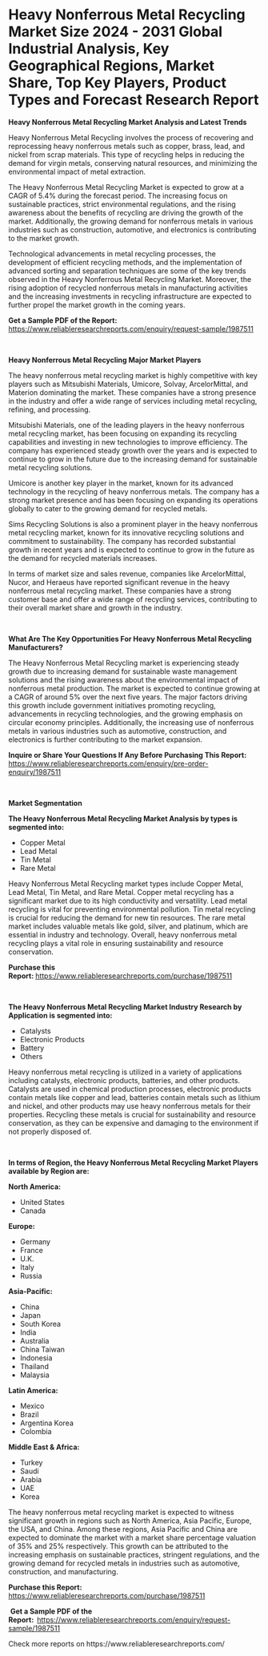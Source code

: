 <p><h1>Heavy Nonferrous Metal Recycling Market Size 2024 - 2031 Global Industrial Analysis, Key Geographical Regions, Market Share, Top Key Players, Product Types and Forecast Research Report</h1></p><p><strong>Heavy Nonferrous Metal Recycling Market Analysis and Latest Trends</strong></p>
<p><p>Heavy Nonferrous Metal Recycling involves the process of recovering and reprocessing heavy nonferrous metals such as copper, brass, lead, and nickel from scrap materials. This type of recycling helps in reducing the demand for virgin metals, conserving natural resources, and minimizing the environmental impact of metal extraction.</p><p>The Heavy Nonferrous Metal Recycling Market is expected to grow at a CAGR of 5.4% during the forecast period. The increasing focus on sustainable practices, strict environmental regulations, and the rising awareness about the benefits of recycling are driving the growth of the market. Additionally, the growing demand for nonferrous metals in various industries such as construction, automotive, and electronics is contributing to the market growth.</p><p>Technological advancements in metal recycling processes, the development of efficient recycling methods, and the implementation of advanced sorting and separation techniques are some of the key trends observed in the Heavy Nonferrous Metal Recycling Market. Moreover, the rising adoption of recycled nonferrous metals in manufacturing activities and the increasing investments in recycling infrastructure are expected to further propel the market growth in the coming years.</p></p>
<p><strong>Get a Sample PDF of the Report:&nbsp;</strong> <a href="https://www.reliableresearchreports.com/enquiry/request-sample/1987511">https://www.reliableresearchreports.com/enquiry/request-sample/1987511</a></p>
<p>&nbsp;</p>
<p><strong>Heavy Nonferrous Metal Recycling Major Market Players</strong></p>
<p><p>The heavy nonferrous metal recycling market is highly competitive with key players such as Mitsubishi Materials, Umicore, Solvay, ArcelorMittal, and Materion dominating the market. These companies have a strong presence in the industry and offer a wide range of services including metal recycling, refining, and processing.</p><p>Mitsubishi Materials, one of the leading players in the heavy nonferrous metal recycling market, has been focusing on expanding its recycling capabilities and investing in new technologies to improve efficiency. The company has experienced steady growth over the years and is expected to continue to grow in the future due to the increasing demand for sustainable metal recycling solutions.</p><p>Umicore is another key player in the market, known for its advanced technology in the recycling of heavy nonferrous metals. The company has a strong market presence and has been focusing on expanding its operations globally to cater to the growing demand for recycled metals.</p><p>Sims Recycling Solutions is also a prominent player in the heavy nonferrous metal recycling market, known for its innovative recycling solutions and commitment to sustainability. The company has recorded substantial growth in recent years and is expected to continue to grow in the future as the demand for recycled materials increases.</p><p>In terms of market size and sales revenue, companies like ArcelorMittal, Nucor, and Heraeus have reported significant revenue in the heavy nonferrous metal recycling market. These companies have a strong customer base and offer a wide range of recycling services, contributing to their overall market share and growth in the industry.</p></p>
<p>&nbsp;</p>
<p><strong>What Are The Key Opportunities For Heavy Nonferrous Metal Recycling Manufacturers?</strong></p>
<p><p>The Heavy Nonferrous Metal Recycling market is experiencing steady growth due to increasing demand for sustainable waste management solutions and the rising awareness about the environmental impact of nonferrous metal production. The market is expected to continue growing at a CAGR of around 5% over the next five years. The major factors driving this growth include government initiatives promoting recycling, advancements in recycling technologies, and the growing emphasis on circular economy principles. Additionally, the increasing use of nonferrous metals in various industries such as automotive, construction, and electronics is further contributing to the market expansion.</p></p>
<p><strong>Inquire or Share Your Questions If Any Before Purchasing This Report:</strong> <a href="https://www.reliableresearchreports.com/enquiry/pre-order-enquiry/1987511">https://www.reliableresearchreports.com/enquiry/pre-order-enquiry/1987511</a></p>
<p>&nbsp;</p>
<p><strong>Market Segmentation</strong></p>
<p><strong>The Heavy Nonferrous Metal Recycling Market Analysis by types is segmented into:</strong></p>
<p><ul><li>Copper Metal</li><li>Lead Metal</li><li>Tin Metal</li><li>Rare Metal</li></ul></p>
<p><p>Heavy Nonferrous Metal Recycling market types include Copper Metal, Lead Metal, Tin Metal, and Rare Metal. Copper metal recycling has a significant market due to its high conductivity and versatility. Lead metal recycling is vital for preventing environmental pollution. Tin metal recycling is crucial for reducing the demand for new tin resources. The rare metal market includes valuable metals like gold, silver, and platinum, which are essential in industry and technology. Overall, heavy nonferrous metal recycling plays a vital role in ensuring sustainability and resource conservation.</p></p>
<p><strong>Purchase this Report:&nbsp;</strong><a href="https://www.reliableresearchreports.com/purchase/1987511">https://www.reliableresearchreports.com/purchase/1987511</a></p>
<p>&nbsp;</p>
<p><strong>The Heavy Nonferrous Metal Recycling Market Industry Research by Application is segmented into:</strong></p>
<p><ul><li>Catalysts</li><li>Electronic Products</li><li>Battery</li><li>Others</li></ul></p>
<p><p>Heavy nonferrous metal recycling is utilized in a variety of applications including catalysts, electronic products, batteries, and other products. Catalysts are used in chemical production processes, electronic products contain metals like copper and lead, batteries contain metals such as lithium and nickel, and other products may use heavy nonferrous metals for their properties. Recycling these metals is crucial for sustainability and resource conservation, as they can be expensive and damaging to the environment if not properly disposed of.</p></p>
<p>&nbsp;</p>
<p><strong>In terms of Region, the Heavy Nonferrous Metal Recycling Market Players available by Region are:</strong></p>
<p>
    <p> <strong> North America: </strong>
        <ul>
            <li>United States</li>
            <li>Canada</li>
        </ul>
        </p> 
    <p> <strong> Europe: </strong>
        <ul>
            <li>Germany</li>
            <li>France</li>
            <li>U.K.</li>
            <li>Italy</li>
            <li>Russia</li>
        </ul>
        </p> 
    <p> <strong> Asia-Pacific: </strong>
        <ul>
            <li>China</li>
            <li>Japan</li>
            <li>South Korea</li>
            <li>India</li>
            <li>Australia</li>
            <li>China Taiwan</li>
            <li>Indonesia</li>
            <li>Thailand</li>
            <li>Malaysia</li>
        </ul>
        </p> 
    <p> <strong> Latin America: </strong>
        <ul>
            <li>Mexico</li>
            <li>Brazil</li>
            <li>Argentina Korea</li>
            <li>Colombia</li>
        </ul>
        </p> 
    <p> <strong> Middle East & Africa: </strong>
        <ul>
            <li>Turkey</li>
            <li>Saudi</li>
            <li>Arabia</li>
            <li>UAE</li>
            <li>Korea</li>
        </ul>
    </p>
    </p>
<p><p>The heavy nonferrous metal recycling market is expected to witness significant growth in regions such as North America, Asia Pacific, Europe, the USA, and China. Among these regions, Asia Pacific and China are expected to dominate the market with a market share percentage valuation of 35% and 25% respectively. This growth can be attributed to the increasing emphasis on sustainable practices, stringent regulations, and the growing demand for recycled metals in industries such as automotive, construction, and manufacturing.</p></p>
<p><strong>Purchase this Report: </strong><a href="https://www.reliableresearchreports.com/purchase/1987511">https://www.reliableresearchreports.com/purchase/1987511</a></p>
<p>&nbsp;<strong>Get a Sample PDF of the Report:&nbsp;&nbsp;</strong><a href="https://www.reliableresearchreports.com/enquiry/request-sample/1987511">https://www.reliableresearchreports.com/enquiry/request-sample/1987511</a></p>
<p><strong></strong></p>
<p>Check more reports on https://www.reliableresearchreports.com/</p>